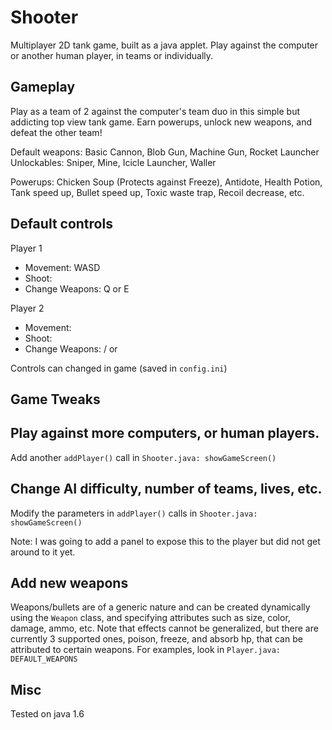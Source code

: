 Shooter
=======
Multiplayer 2D tank game, built as a java applet.
Play against the computer or another human player, in teams or individually.

Gameplay
--------
Play as a team of 2 against the computer's team duo in this simple but addicting
top view tank game. Earn powerups, unlock new weapons, and defeat the other team!

Default weapons: Basic Cannon, Blob Gun, Machine Gun, Rocket Launcher
Unlockables: Sniper, Mine, Icicle Launcher, Waller

Powerups: Chicken Soup (Protects against Freeze), Antidote, Health Potion,
Tank speed up, Bullet speed up, Toxic waste trap, Recoil decrease, etc.

Default controls
----------------
Player 1
* Movement: WASD
* Shoot: <Space>
* Change Weapons: Q or E

Player 2
* Movement: <Arrow Keys>
* Shoot: <Ctrl>
* Change Weapons: / or <Shift>

Controls can changed in game (saved in `config.ini`)

Game Tweaks
---------------------------------------
## Play against more computers, or human players.
Add another `addPlayer()` call in `Shooter.java: showGameScreen()`

## Change AI difficulty, number of teams, lives, etc.
Modify the parameters in `addPlayer()` calls in `Shooter.java: showGameScreen()`

Note: I was going to add a panel to expose this to the player but did not get around to it yet.

## Add new weapons
Weapons/bullets are of a generic nature and can be created dynamically using the
`Weapon` class, and specifying attributes such as size, color, damage, ammo, etc.
Note that effects cannot be generalized, but there are currently 3 supported ones,
poison, freeze, and absorb hp, that can be attributed to certain weapons.
For examples, look in `Player.java: DEFAULT_WEAPONS`

Misc
----
Tested on java 1.6